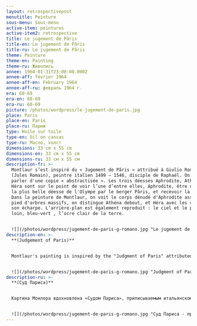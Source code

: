 ```yaml
---
layout: retrospectivepost
menutitle: Peinture
sous-menu: Sous-menu
active-item: peintures
active-item2: retrospective
title: Le jugement de Pâris
title-en: Le jugement de Pâris
title-ru: Le jugement de Pâris
theme: Peinture
theme-en: Painting
theme-ru: Живопись
annee: 1964-01-31T23:00:00.000Z
annee-aff: février 1964
annee-aff-en: February 1964
annee-aff-ru: февраль 1964 г.
era: 60-69
era-en: 60-69
era-ru: 60-69
picture: /photos/wordpress/le-jugement-de-paris.jpg
place: Paris
place-en: Paris
place-ru: Париж
type: Huile sur toile
type-en: Oil on canvas
type-ru: Масло, холст
dimensions: 33 cm x 55 cm
dimensions-en: 33 cm x 55 cm
dimensions-ru: 33 см x 55 см
description-fr: >-
  Montlaur s’est inspiré du « Jugement de Pâris » attribué à Giulio Romano
  (Jules Romain), peintre italien 1499 – 1546, disciple de Raphaël. On peut même
  parler d'une copie « abstractisée ». Les trois déesses Aphrodite, Athéna et
  Héra sont sur le point de voir l’une d’entre elles, Aphrodite, être déclarée
  la plus belle déesse de l'Olympe par le berger Pâris, et recevoir la pomme.
  Dans la peinture de Montlaur, on voit le corps dénudé d'Aphrodite assise au
  pied d'arbres massifs, on distingue Athéna debout, et Héra avec les volutes de
  son écharpe. L’arrière-plan est également reproduit : le ciel et le paysage au
  loin, bleu-vert , l’ocre clair de la terre.


  ![](/photos/wordpress/jugement-de-paris-g-romano.jpg "Le jugement de Pâris - attribué à Giulio Romano  (16e siècle)")
description-en: >-
  **(Judgement of Paris)**


  Montlaur's painting is inspired by the "Judgment of Paris" attributed to the Italian Renaissance painter Giulio Romano (1499 - 1546), a disciple of Raphael. One could even call it an an "abstractized" copy of Romano's work. The three goddesses Aphrodite, Athena, and Hera are about to see one of them, Aphrodite, be declared by Paris the most beautiful goddess in the Olympus and receive the apple. In Montlaur's "Judgement," we can see Aphrodite, naked, sitting at the foot of massive and dark trees, Athena is standing, and the volutes of Hera's scarf are obvious. The background is also reproduced: the sky and the distant landscape are similarly blue and green, the earth is ocher.


  ![](/photos/wordpress/jugement-de-paris-g-romano.jpg "Judgment of Paris - attributed to Giulio Romano (16th century)")
description-ru: >-
  **(Суд Париса)**


  Картина Монлора вдохновлена «Судом Париса», приписываемым итальянскому художнику эпохи Возрождения Джулио Романо (1499–1546), ученику Рафаэля. Это можно  даже назвать «абстрактной» копией работы Романо. Три богини: Афродита, Афина и Гера – вот-вот увидят, как одна из них, Афродита, будет объявлена Парисом самой красивой богиней Олимпа и получит яблоко. В «Суде» Монлора мы видим Афродиту – обнаженную, сидящую у подножия массивных и темных деревьев, Афину – она стоит, а также и Геру – очевидны складки ее шарфа. Также воспроизведен фон: небо и далекий пейзаж одинаково синего и зеленого цвета, земля цвета охры.


  ![](/photos/wordpress/jugement-de-paris-g-romano.jpg "Суд Париса - приписывается Джулио Романо (XVI век)")
---
```

